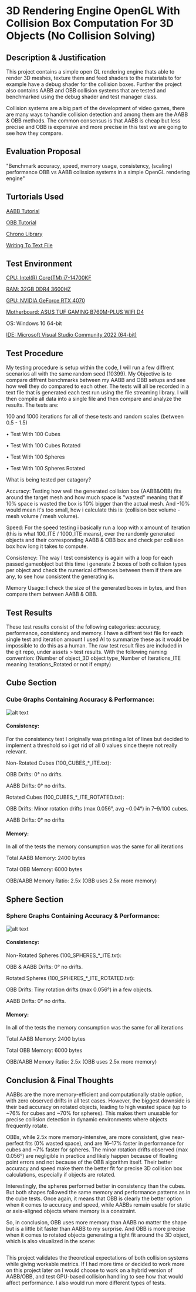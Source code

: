 # 3D Rendering Engine OpenGL With Collision Box Computation For 3D Objects (No Collision Solving)

## Description & Justification
This project contains a simple open GL rendering engine thats able to render 3D meshes, texture them and feed shaders to the materials to for example have a debug shader for the collision boxes.
Further the project also contains AABB and OBB collision systems that are tested and benchmarked using the debug shader and test manager class.

Collision systems are a big part of the development of video games, there are many ways to handle collision detection and among them are the AABB & OBB methods. 
The common consensus is that AABB is cheap but less precise and OBB is expensive and more precise in this test we are going to see how they compare.

## Evaluation Proposal
"Benchmark accuracy, speed, memory usage, consistency, (scaling) performance OBB vs AABB colission systems in a simple OpenGL rendering engine"

## Turtorials Used

[AABB Tutorial](https://developer.mozilla.org/en-US/docs/Games/Techniques/3D_collision_detection)

[OBB Tutorial](https://github.com/juj/MathGeoLib/blob/master/src/Geometry/OBB.cpp)

[Chrono Library](https://en.cppreference.com/w/cpp/chrono)

[Writing To Text File](https://stackoverflow.com/questions/72493490/trying-creating-and-writing-into-a-txt-file-in-c)

## Test Environment

[CPU: Intel(R) Core(TM) i7-14700KF](https://www.intel.com/content/www/us/en/products/sku/236789/intel-core-i7-processor-14700kf-33m-cache-up-to-5-60-ghz/specifications.html)

[RAM: 32GB DDR4 3600HZ](https://azerty.nl/product/corsair-vengeance-lpx-geheugen/4069527)

[GPU: NVIDIA GeForce RTX 4070](https://www.gigabyte.com/Graphics-Card/GV-N4070GAMING-OC-12GD#kf)

[Motherboard: ASUS TUF GAMING B760M-PLUS WIFI D4](https://www.asus.com/motherboards-components/motherboards/tuf-gaming/tuf-gaming-b760m-plus-wifi-d4/)

OS: Windows 10 64-bit

[IDE: Microsoft Visual Studio Community 2022 (64-bit)](https://visualstudio.microsoft.com/vs/community/)

## Test Procedure

My testing procedure is setup within the code, I will run a few diffrent scenarios all with the same random seed (10399).
My Objective is to compare diffrent benchmarks between my AABB and OBB setups and see how well they do compared to each other.
The tests will all be recorded in a text file that is generated each test run using the file streaming library. I will then compile all data into a single file and then compare and analyze the results.
The tests are: 

100 and 1000 iterations for all of these tests and random scales (between 0.5 - 1.5)

•	Test With 100 Cubes 

•	Test With 100 Cubes Rotated 

•	Test With 100 Spheres

•	Test With 100 Spheres Rotated

What is being tested per catagory?

Accuracy: Testing how well the generated collision box (AABB&OBB) fits around the target mesh and how much space is "wasted" meaning that if 10% space is wasted the box is 10% bigger than the actual mesh.
And -10% would mean it's too small, how i calculate this is: (collision box volume - mesh volume / mesh volume).

Speed: For the speed testing i basically run a loop with x amount of iteration (this is what 100_ITE / 1000_ITE means), over the randomly generated objects and their corresponding AABB & OBB box and check per collision box how long it takes to compute.

Consistency: The way I test consistency is again with a loop for each passed gameobject but this time i generate 2 boxes of both collision types per object and check the numerical diffrences between them if there are any, to see how consistent the generating is.

Memory Usage: I check the size of the generated boxes in bytes, and then compare them between AABB & OBB.

## Test Results
These test results consist of the following categories: accuracy, performance, consistency and memory.
I have a diffrent text file for each single test and iteration amount I used AI to summarize these as it would be impossible to do this as a human.
The raw test result files are included in the git repo, under assets > test results. With the following naming convention: (Number of object_3D object type_Number of Iterations_ITE meaning iterations_Rotated or not if empty)

## Cube Section

### Cube Graphs Containing Accuracy & Performance:
![alt text](https://github.com/suppd/3D-Rendering-Engine-OpenGL-With-Collisions/blob/main/Project/assets/Test%20Result%20Graphs/Cubes.png "Cubes Graph")

#### Consistency:

For the consistency test I originally was printing a lot of lines but decided to implement a threshold so i got rid of all 0 values since theyre not really relevant.

Non-Rotated Cubes (100_CUBES_*_ITE.txt):

OBB Drifts: 0° no drifts.

AABB Drifts: 0° no drifts.

Rotated Cubes (100_CUBES_*_ITE_ROTATED.txt):

OBB Drifts: Minor rotation drifts (max 0.056°, avg ~0.04°) in 7–9/100 cubes.

AABB Drifts: 0° no drifts

#### Memory:

In all of the tests the memory consumption was the same for all iterations

Total AABB Memory: 2400 bytes

Total OBB Memory: 6000 bytes

OBB/AABB Memory Ratio: 2.5x (OBB uses 2.5x more memory)

## Sphere Section

### Sphere Graphs Containing Accuracy & Performance:
![alt text](https://github.com/suppd/3D-Rendering-Engine-OpenGL-With-Collisions/blob/main/Project/assets/Test%20Result%20Graphs/Spheres.png "Spheres Graph")

#### Consistency:

Non-Rotated Spheres (100_SPHERES_*_ITE.txt):

OBB & AABB Drifts: 0° no drifts.

Rotated Spheres (100_SPHERES_*_ITE_ROTATED.txt):

OBB Drifts: Tiny rotation drifts (max 0.056°) in a few objects.

AABB Drifts: 0° no drifts.

#### Memory:

In all of the tests the memory consumption was the same for all iterations

Total AABB Memory: 2400 bytes

Total OBB Memory: 6000 bytes

OBB/AABB Memory Ratio: 2.5x (OBB uses 2.5x more memory)

## Conclusion & Final Thoughts

AABBs are the more memory-efficient and computationally stable option, with zero observed drifts in all test cases. However, the biggest downside is their bad accuracy on rotated objects, leading to high wasted space (up to ~76% for cubes and ~70% for spheres). This makes them unusable for precise collision detection in dynamic environments where objects frequently rotate.

OBBs, while 2.5x more memory-intensive, are more consistent, give near-perfect fits (0% wasted space), and are 16–17% faster in performance for cubes and ~7% faster for spheres. The minor rotation drifts observed (max 0.056°) are negligible in practice and likely happen because of floating point errors and not because of the OBB algorithm itself. Their better accuracy and speed make them the better fit for precise 3D collision box calculations, especially if objects are rotated.

Interestingly, the spheres performed better in consistency than the cubes. But both shapes followed the same memory and performance patterns as in the cube tests. Once again, it means that OBB is clearly the better option when it comes to accuracy and speed, while AABBs remain usable for static or axis-aligned objects where memory is a constraint.

So, in conclusion, OBB uses more memory than AABB no matter the shape but is a little bit faster than AABB to my surprise. And OBB is more precise when it comes to rotated objects generating a tight fit around the 3D object, which is also visualized in the scene: 

<IMG>

This project validates the theoretical expectations of both collision systems while giving workable metrics. If I had more time or decided to work more on this project later on I would choose to work on a hybrid version of AABB/OBB, and test GPU-based collision handling to see how that would affect performance. I also would run more different types of tests.
